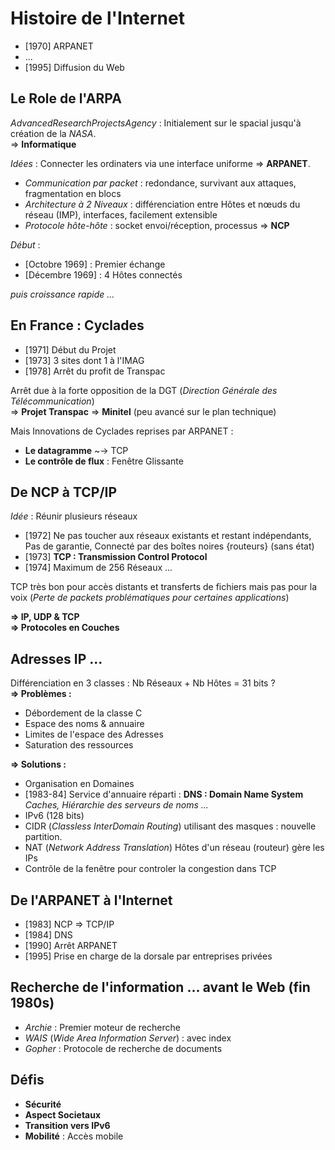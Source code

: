 # Histoire de l'Internet
- [1970] ARPANET
- ...
- [1995] Diffusion du Web

## Le Role de l'ARPA
$Advanced Research Projects Agency$ : Initialement sur le spacial jusqu'à création de la *NASA*.  
=> **Informatique**

$Idées$ : Connecter les ordinaters via une interface uniforme => **ARPANET**.

- *Communication par packet* : redondance, survivant aux attaques, fragmentation en blocs
- *Architecture à 2 Niveaux* : différenciation entre Hôtes et nœuds du réseau (IMP), interfaces, facilement extensible
- *Protocole hôte-hôte* : socket envoi/réception, processus => **NCP**

$Début$ :

- [Octobre  1969] : Premier échange
- [Décembre 1969] : 4 Hôtes connectés  

*puis croissance rapide ...*

## En France : Cyclades
- [1971] Début du Projet
- [1973] 3 sites dont 1 à l'IMAG
- [1978] Arrêt du profit de Transpac

Arrêt due à la forte opposition de la DGT (*Direction Générale des Télécommunication*)  
=> **Projet Transpac** => **Minitel** (peu avancé sur le plan technique)

Mais Innovations de Cyclades reprises par ARPANET :
- **Le datagramme** ~-> TCP
- **Le contrôle de flux** : Fenêtre Glissante

## De NCP à TCP/IP
$Idée$ : Réunir plusieurs réseaux

- [1972] Ne pas toucher aux réseaux existants et restant indépendants,  
    Pas de garantie, Connecté par des boîtes noires {routeurs} (sans état)
- [1973] **TCP : Transmission Control Protocol**
- [1974] Maximum de 256 Réseaux ...

TCP très bon pour accès distants et transferts de fichiers mais pas pour la voix
(*Perte de packets problématiques pour certaines applications*)

**=> IP, UDP & TCP**  
**=> Protocoles en Couches**

## Adresses IP ...
Différenciation en 3 classes : Nb Réseaux + Nb Hôtes = 31 bits ?  
**=> Problèmes :**
- Débordement de la classe C
- Espace des noms & annuaire
- Limites de l'espace des Adresses
- Saturation des ressources

**=> Solutions :**
- Organisation en Domaines
- [1983-84] Service d'annuaire réparti : **DNS : Domain Name System**  
    *Caches, Hiérarchie des serveurs de noms ...*
- IPv6 (128 bits)
- CIDR (*Classless InterDomain Routing*) utilisant des masques : nouvelle partition.
- NAT (*Network Address Translation*) Hôtes d'un réseau (routeur) gère les IPs
- Contrôle de la fenêtre pour controler la congestion dans TCP

## De l'ARPANET à l'Internet
- [1983] NCP => TCP/IP
- [1984] DNS
- [1990] Arrêt ARPANET
- [1995] Prise en charge de la dorsale par entreprises privées

## Recherche de l'information ... avant le Web (fin 1980s)
- $Archie$ : Premier moteur de recherche
- $WAIS$ (*Wide Area Information Server*) : avec index
- $Gopher$ : Protocole de recherche de documents

## Défis
- **Sécurité**
- **Aspect Societaux**
- **Transition vers IPv6**
- **Mobilité** : Accès mobile
